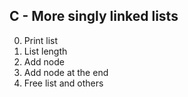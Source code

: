 ## C - More singly linked lists
0. Print list
1. List length
2. Add node
3. Add node at the end
4. Free list and others
